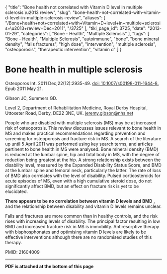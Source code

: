 {
    "title": "Bone health not correlated with Vitamin D level in multiple sclerosis \u2013 review",
    "slug": "bone-health-not-correlated-with-vitamin-d-level-in-multiple-sclerosis-review",
    "aliases": [
        "/Bone+health+not+correlated+with+Vitamin+D+level+in+multiple+sclerosis+\u2013+review+Dec+2011",
        "/3725"
    ],
    "tiki_page_id": 3725,
    "date": "2013-01-29",
    "categories": [
        "Bone - Health",
        "Multiple Sclerosis"
    ],
    "tags": [
        "Bone - Health",
        "Multiple Sclerosis",
        "autoimmune",
        "bone",
        "bone mineral density",
        "falls fractures",
        "high dose",
        "intervention",
        "multiple sclerosis",
        "osteoporosis",
        "therapeutic intervention",
        "vitamin d"
    ]
}


# Bone health in multiple sclerosis

Osteoporos Int. 2011 Dec;22(12):2935-49. [doi: 10.1007/s00198-011-1644-8.](https://doi.org/10.1007/s00198-011-1644-8.) Epub 2011 May 21.

Gibson JC, Summers GD.

Level 2, Department of Rehabilitation Medicine, Royal Derby Hospital, Uttoxeter Road, Derby, DE22 3NE, UK. jeremy.gibson@nhs.net

People who are disabled with multiple sclerosis (MS) may be at increased risk of osteoporosis. This review discusses issues relevant to bone health in MS and makes practical recommendations regarding prevention and screening for osteoporosis and fracture risk in MS. A search of the literature up until 5 April 2011 was performed using key search terms, and articles pertinent to bone health in MS were analysed. Bone mineral density (BMD) is reduced at the lumbar spine, hip and total body in MS, with the degree of reduction being greatest at the hip. A strong relationship exists between the disability level, measured by the Expanded Disability Status Score, and BMD at the lumbar spine and femoral neck, particularly the latter. The rate of loss of BMD also correlates with the level of disability. Pulsed corticosteroids for acute episodes of MS, even with a high cumulative steroid dose, do not significantly affect BMD, but an effect on fracture risk is yet to be elucidated. 

 **There appears to be no correlation between vitamin D levels and BMD** , and the relationship between disability and vitamin D levels remains unclear. 

Falls and fractures are more common than in healthy controls, and the risk rises with increasing levels of disability. The principal factor resulting in low BMD and increased fracture risk in MS is immobility. Antiresorptive therapy with bisphosphonates and optimising vitamin D levels are likely to be effective interventions although there are no randomised studies of this therapy.

PMID:     21604009

---

 **PDF is attached at the bottom of this page**